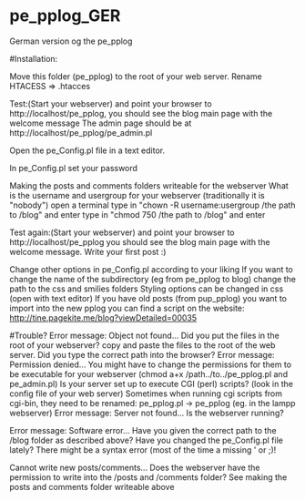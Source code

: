 pe_pplog_GER
============

German version og the pe_pplog

#Installation:

Move this folder (pe_pplog) to the root of your web server.
Rename HTACESS => .htacces

Test:(Start your webserver) and point your browser to http://localhost/pe_pplog, you should see the blog main page with the welcome message
	  The admin page should be at http://localhost/pe_pplog/pe_admin.pl

Open the pe_Config.pl file in a text editor.

In pe_Config.pl 
set your password

Making the posts and comments folders writeable for the webserver
 What is the username and usergroup for your webserver (traditionally it is "nobody")
 open a terminal
type in "chown -R username:usergroup /the path to /blog" and enter
type in "chmod 750 /the path to /blog" and enter

Test again:(Start your webserver) and point your browser to http://localhost/pe_pplog
you should see the blog main page with the welcome message. Write your first post :)

Change other options in pe_Config.pl according to your liking
If you want to change the name of the subdirectory (eg from pe_pplog to blog) change the path to the css and smilies folders
Styling options can be changed in css (open with text editor)
If you have old posts (from pup_pplog) you want to import into the new pplog you can find a script on the website: http://tine.pagekite.me/blog?viewDetailed=00035

#Trouble?
Error message: Object not found... Did you put the files in the root of your webserver? 
copy and paste the files to the root of the web server. 
Did you type the correct path into the browser?
Error message: Permission denied...
You might have to change the permissions for them to be executable for your webserver (chmod a+x /path../to../pe_pplog.pl and pe_admin.pl)
Is your server set up to execute CGI (perl) scripts? (look in the config file of your web server)
Sometimes when running cgi scripts from cgi-bin, they need to be renamed: pe_pplog.pl -> pe_pplog (eg. in the lampp webserver)
Error message: Server not found... Is the webserver running?

Error message: Software error... Have you given the correct path to the /blog folder as described above?
Have you changed the pe_Config.pl file lately? There might be a syntax error (most of the time a missing ' or ;)!

Cannot write new posts/comments... Does the webserver have the permission to write into the /posts and /comments folder?
See making the posts and comments folder writeable above
